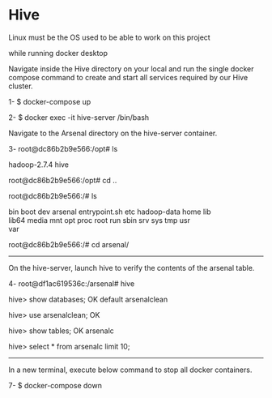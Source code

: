 # Hive

Linux must be the OS used to be able to work on this project

while running docker desktop

Navigate inside the Hive directory on your local and run the single docker compose command to create and start all services required by our Hive cluster.

1- $ docker-compose up 


2- $ docker exec -it hive-server /bin/bash

Navigate to the Arsenal directory on the hive-server container.

3- 
root@dc86b2b9e566:/opt# ls

hadoop-2.7.4  hive

root@dc86b2b9e566:/opt# cd ..

root@dc86b2b9e566:/# ls

bin  boot  dev arsenal  entrypoint.sh  etc  hadoop-data  home  lib  
lib64  media  mnt  opt  proc  root  run  sbin  srv  sys  tmp  usr  
var

root@dc86b2b9e566:/# cd arsenal/

----------------------------------------

On the hive-server, launch hive to verify the contents of the arsenal table.

4- root@df1ac619536c:/arsenal# hive

hive> show databases;
OK
default
arsenalclean

hive> use arsenalclean;
OK

hive> show tables;
OK
arsenalc


hive> select * from arsenalc limit 10;

----------------------------------------------

In a new terminal, execute below command to stop all docker containers.

7- $ docker-compose down




